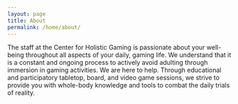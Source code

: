 ```yaml
---
layout: page
title: About
permalink: /home/about/
---
```

The staff at the Center for Holistic Gaming is passionate about your well-being throughout all aspects of your daily, gaming life. We understand that it is a constant and ongoing process to actively avoid adulting through immersion in gaming activities. We are here to help. Through educational and participatory tabletop, board, and video game sessions, we strive to provide you with whole-body knowledge and tools to combat the daily trials of reality.

